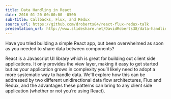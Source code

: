 ```yaml
---
title: Data Handling in React
date: 2016-01-20 00:00:00 -0500
sub-title: Callbacks, Flux, and Redux
source_url: https://github.com/droberts84/react-flux-redux-talk
presentation_url: http://www.slideshare.net/DavidRoberts38/data-handling-in-react-callbacks-flux-and-redux
---
```

Have you tried building a simple React app, but been overwhelmed as soon as you needed to share data between components?

React is a Javascript UI library which is great for building out client side applications. It only provides the view layer, making it easy to get started but as your application grows in complexity you’ll likely need to adopt a more systematic way to handle data. We'll explore how this can be addressed by two different unidirectional data flow architectures, Flux and Redux, and the advantages these patterns can bring to any client side application (whether or not you’re using React). 
